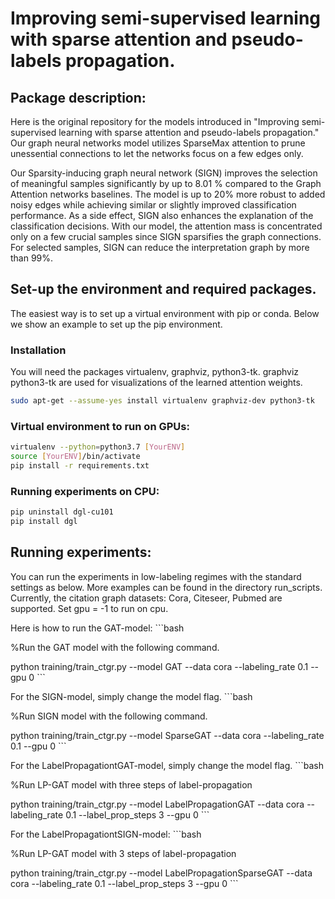 # Improving semi-supervised learning with sparse attention and pseudo-labels propagation.

## Package description:

Here is the original repository for the models introduced in "Improving
semi-supervised learning with sparse attention and pseudo-labels propagation."
Our graph neural networks model utilizes SparseMax attention to prune
unessential connections to let the networks focus on a few edges only.

Our Sparsity-inducing graph neural network (SIGN) improves the selection of
meaningful samples significantly by up to 8.01 % compared to the Graph Attention
networks baselines. The model is up to 20% more robust to added noisy edges
while achieving similar or slightly improved classification performance. As a
side effect, SIGN also enhances the explanation of the classification decisions.
With our model, the attention mass is concentrated only on a few crucial samples
since SIGN sparsifies the graph connections. For selected samples, SIGN can
reduce the interpretation graph by more than 99%.

## Set-up the environment and required packages.

The easiest way is to set up a virtual environment with pip or conda. Below we
show an example to set up the pip environment.

### Installation

You will need the packages virtualenv, graphviz, python3-tk. graphviz python3-tk
are used for visualizations of the learned attention weights.

```bash
sudo apt-get --assume-yes install virtualenv graphviz-dev python3-tk
```

### Virtual environment to run on GPUs:

```bash
virtualenv --python=python3.7 [YourENV]
source [YourENV]/bin/activate
pip install -r requirements.txt
```

### Running experiments on CPU:

```bash
pip uninstall dgl-cu101
pip install dgl
```

## Running experiments:

You can run the experiments in low-labeling regimes with the standard settings
as below. More examples can be found in the directory run_scripts. Currently,
the citation graph datasets: Cora, Citeseer, Pubmed are supported. Set gpu = -1
to run on cpu.

Here is how to run the GAT-model: ```bash

%Run the GAT model with the following command.

python training/train_ctgr.py --model GAT --data cora --labeling_rate 0.1 --gpu
0 ```

For the SIGN-model, simply change the model flag. ```bash

%Run SIGN model with the following command.

python training/train_ctgr.py --model SparseGAT --data cora --labeling_rate 0.1
--gpu 0 ```

For the LabelPropagationtGAT-model, simply change the model flag. ```bash

%Run LP-GAT model with three steps of label-propagation

python training/train_ctgr.py --model LabelPropagationGAT --data cora
--labeling_rate 0.1 --label_prop_steps 3 --gpu 0 ```

For the LabelPropagationtSIGN-model: ```bash

%Run LP-GAT model with 3 steps of label-propagation

python training/train_ctgr.py --model LabelPropagationSparseGAT --data cora
--labeling_rate 0.1 --label_prop_steps 3 --gpu 0 ```
